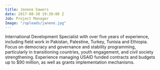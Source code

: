 ```yaml
---
title: Janene Sawers
date: 2017-08-30 19:39:00 Z
Job: Project Manager
Image: "/uploads/janene.jpg"
---
```


International Development Specialist with over five years of experience, including field work in Pakistan, Palestine, Turkey, Tunisia and Ethiopia. Focus on democracy and governance and stability programming, particularly in transitioning countries, youth engagement, and civil society strengthening. Experience managing USAID funded contracts and budgets up to $90 million, as well as grants implementation mechanisms.